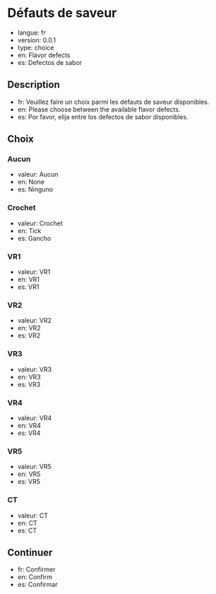# Défauts de saveur

- langue: fr
- version: 0.0.1
- type: choice
- en: Flavor defects
- es: Defectos de sabor

## Description

- fr: Veuillez faire un choix parmi les défauts de saveur disponibles.
- en: Please choose between the available flavor defects.
- es: Por favor, elija entre los defectos de sabor disponibles.

## Choix

### Aucun

- valeur: Aucun
- en: None
- es: Ninguno

### Crochet

- valeur: Crochet
- en: Tick
- es: Gancho

### VR1

- valeur: VR1
- en: VR1
- es: VR1

### VR2

- valeur: VR2
- en: VR2
- es: VR2

### VR3

- valeur: VR3
- en: VR3
- es: VR3

### VR4

- valeur: VR4
- en: VR4
- es: VR4

### VR5

- valeur: VR5
- en: VR5
- es: VR5

### CT

- valeur: CT
- en: CT
- es: CT

## Continuer

- fr: Confirmer
- en: Confirm
- es: Confirmar
